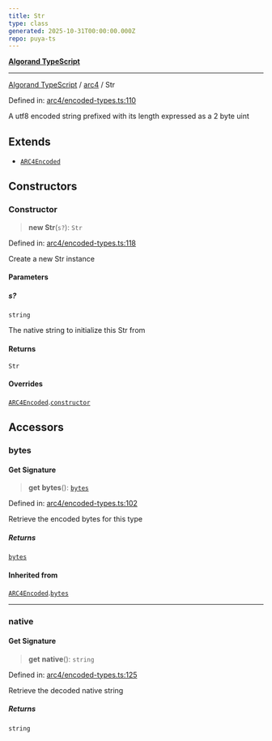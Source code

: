 ```yaml
---
title: Str
type: class
generated: 2025-10-31T00:00:00.000Z
repo: puya-ts
---
```


[**Algorand TypeScript**](docs/_md/README)

---

[Algorand TypeScript](docs/_md/modules) / [arc4](/reference/algorand-typescript/api/arc4/readme/) / Str

Defined in: [arc4/encoded-types.ts:110](https://github.com/algorandfoundation/puya-ts/blob/main/packages/algo-ts/src/arc4/encoded-types.ts#L110)

A utf8 encoded string prefixed with its length expressed as a 2 byte uint

## Extends

- [`ARC4Encoded`](ARC4Encoded)

## Constructors

### Constructor

> **new Str**(`s?`): `Str`

Defined in: [arc4/encoded-types.ts:118](https://github.com/algorandfoundation/puya-ts/blob/main/packages/algo-ts/src/arc4/encoded-types.ts#L118)

Create a new Str instance

#### Parameters

##### s?

`string`

The native string to initialize this Str from

#### Returns

`Str`

#### Overrides

[`ARC4Encoded`](ARC4Encoded).[`constructor`](ARC4Encoded#constructor)

## Accessors

### bytes

#### Get Signature

> **get** **bytes**(): [`bytes`](/reference/algorand-typescript/api/index/type-aliases/bytes/)

Defined in: [arc4/encoded-types.ts:102](https://github.com/algorandfoundation/puya-ts/blob/main/packages/algo-ts/src/arc4/encoded-types.ts#L102)

Retrieve the encoded bytes for this type

##### Returns

[`bytes`](/reference/algorand-typescript/api/index/type-aliases/bytes/)

#### Inherited from

[`ARC4Encoded`](ARC4Encoded).[`bytes`](ARC4Encoded#bytes)

---

### native

#### Get Signature

> **get** **native**(): `string`

Defined in: [arc4/encoded-types.ts:125](https://github.com/algorandfoundation/puya-ts/blob/main/packages/algo-ts/src/arc4/encoded-types.ts#L125)

Retrieve the decoded native string

##### Returns

`string`
